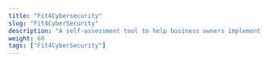 ```yaml
---
title: "Fit4Cybersecurity"
slug: "Fit4CyberSecurity"
description: "A self-assessment tool to help business owners implement a better cybersecurity strategy."
weight: 60
tags: ["Fit4CyberSecurity"]
---
```

